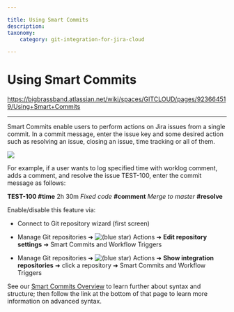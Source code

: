 ```yaml
---

title: Using Smart Commits
description:
taxonomy:
    category: git-integration-for-jira-cloud

---
```


# Using Smart Commits

<https://bigbrassband.atlassian.net/wiki/spaces/GITCLOUD/pages/923664519/Using+Smart+Commits>

* * *

Smart Commits enable users to perform actions on Jira issues from a single commit. In a commit message, enter the issue key and some desired action such as resolving an issue, closing an issue, time tracking or all of them.

![](https://bigbrassband.atlassian.net/wiki/download/thumbnails/923664519/smart-commit-example.png?version=1&modificationDate=1606548093273&cacheVersion=1&api=v2&width=510&height=157)

For example, if a user wants to log specified time with worklog comment, adds a comment, and resolve the issue TEST-100, enter the commit message as follows:

**TEST-100 #time** 2h 30m _Fixed code_ **#comment** _Merge to master_ **#resolve**

Enable/disable this feature via:

*   Connect to Git repository wizard (first screen)
    
*   Manage Git repositories ➜ ![(blue star)](/wiki/s/-1639011364/6452/8b4898d3c114827e64ec143b4fa79bb76a6cfa5b/_/images/icons/emoticons/star_blue.png) Actions ➜ **Edit repository settings** ➜ Smart Commits and Workflow Triggers
    
*   Manage Git repositories ➜ ![(blue star)](/wiki/s/-1639011364/6452/8b4898d3c114827e64ec143b4fa79bb76a6cfa5b/_/images/icons/emoticons/star_blue.png) Actions ➜ **Show integration repositories** ➜ click a repository ➜ Smart Commits and Workflow Triggers
    

See our [Smart Commits Overview](/wiki/spaces/GITCLOUD/pages/109314182/Smart+Commits+Overview) to learn further about syntax and structure; then follow the link at the bottom of that page to learn more information on advanced syntax.